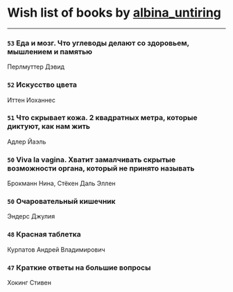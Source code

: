 # Wish list of books by [albina_untiring](http://vk.com/id2579695)
---

### `53` Еда и мозг. Что углеводы делают со здоровьем, мышлением и памятью
Перлмуттер Дэвид

### `52` Искусство цвета
Иттен Иоханнес

### `51` Что скрывает кожа. 2 квадратных метра, которые диктуют, как нам жить
Адлер Йаэль

### `50` Viva la vagina. Хватит замалчивать скрытые возможности органа, который не принято называть
Брокманн Нина, Стёкен Даль Эллен

### `50` Очаровательный кишечник
Эндерс Джулия

### `48` Красная таблетка
Курпатов Андрей Владимирович

### `47` Краткие ответы на большие вопросы
Хокинг Стивен

